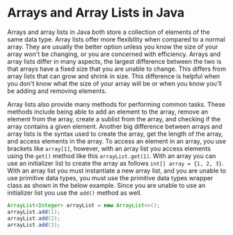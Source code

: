 # Arrays and Array Lists in Java

Arrays and array lists in Java both store a collection of elements of the same data type. Array lists offer more flexibility when compared to a normal array. They are usually the better option unless you know the size of your array won't be changing, or you are concerned with efficiency. Arrays and array lists differ in many aspects, the largest difference between the two is that arrays have a fixed size that you are unable to change. This differs from array lists that can grow and shrink in size. This difference is helpful when you don't know what the size of your array will be or when you know you'll be adding and removing elements. 

Array lists also provide many methods for performing common tasks. These methods include being able to add an element to the array, remove an element from the array, create a sublist from the array, and checking if the array contains a given element. Another big difference between arrays and array lists is the syntax used to create the array, get the length of the array, and access elements in the array. To access an element in an array, you use brackets like `array[1]`, however, with an array list you access elements using the `get()` method like this `arrayList.get(1)`. With an array you can use an initializer list to create the array as follows `int[] array = {1, 2, 3}`. With an array list you must instantiate a new array list, and you are unable to use primitive data types, you must use the primitive data types wrapper class as shown in the below example. Since you are unable to use an initializer list you use the `add()` method as well.
```Java
ArrayList<Integer> arrayList = new ArrayList<>();
arrayList.add(1);
arrayList.add(2);
arrayList.add(3);
```